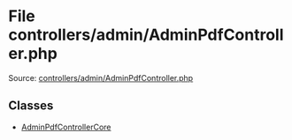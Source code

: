 File controllers/admin/AdminPdfController.php
=========

Source: [controllers/admin/AdminPdfController.php](https://github.com/PrestaShop/PrestaShop/blob/1.5.0.5/controllers/admin/AdminPdfController.php)


Classes
-------

* [AdminPdfControllerCore](class.AdminPdfControllerCore.md)

